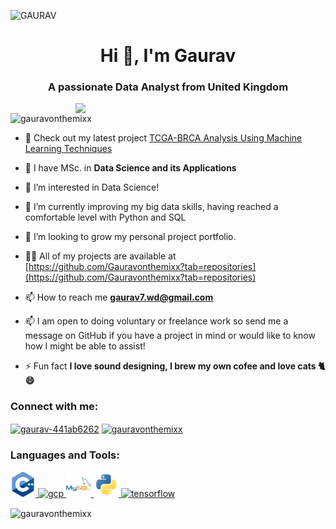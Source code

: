
![GAURAV](https://github.com/Gauravonthemixx/Gauravonthemixx/assets/91785440/76fe514f-3794-4bfd-bcb3-1ed67989c18d)



<h1 align="center">Hi 👋, I'm Gaurav</h1>
<h3 align="center">A passionate Data Analyst from United Kingdom</h3>

<img align="right" width="400" src="https://camo.githubusercontent.com/7de37139d0b4c1ce40865e799b446c0e963a3dd8fb68d239707237c40604fa3d/68747470733a2f2f63646e2e6472696262626c652e636f6d2f75736572732f3733303730332f73637265656e73686f74732f363538313234332f6176656e746f2e676966">

<p align="left"> <img src="https://komarev.com/ghpvc/?username=gauravonthemixx&label=Profile%20views&color=0e75b6&style=flat" alt="gauravonthemixx" /> </p>

- 🚀 Check out my latest project [TCGA-BRCA Analysis Using Machine Learning Techniques](https://github.com/Gauravonthemixx/TCGA-BRCA-Analysis-Using-Machine-Learning-Techniques)

- 🌱 I have MSc. in **Data Science and its Applications**
- 👀 I’m interested in Data Science!
- 🌱 I’m currently improving my big data skills, having reached a comfortable level with Python and SQL
- 💞️ I’m looking to grow my personal project portfolio.
- 👨‍💻 All of my projects are available at [https://github.com/Gauravonthemixx?tab=repositories](https://github.com/Gauravonthemixx?tab=repositories)
- 📫 How to reach me **gaurav7.wd@gmail.com**
- 📫 I am open to doing voluntary or freelance work so send me a message on GitHub if you have a project in mind or would like to know how I might be able to assist!
- ⚡ Fun fact **I love sound designing, I brew my own cofee and love cats 🐈😄**



<h3 align="left">Connect with me:</h3>
<p align="left">
<a href="https://linkedin.com/in/gaurav-441ab6262" target="blank"><img align="center" src="https://raw.githubusercontent.com/rahuldkjain/github-profile-readme-generator/master/src/images/icons/Social/linked-in-alt.svg" alt="gaurav-441ab6262" height="30" width="40" /></a>
<a href="https://instagram.com/gauravonthemixx" target="blank"><img align="center" src="https://raw.githubusercontent.com/rahuldkjain/github-profile-readme-generator/master/src/images/icons/Social/instagram.svg" alt="gauravonthemixx" height="30" width="40" /></a>
</p>

<h3 align="left">Languages and Tools:</h3>
<p align="left"> <a href="https://www.w3schools.com/cpp/" target="_blank" rel="noreferrer"> <img src="https://raw.githubusercontent.com/devicons/devicon/master/icons/cplusplus/cplusplus-original.svg" alt="cplusplus" width="40" height="40"/> </a> <a href="https://cloud.google.com" target="_blank" rel="noreferrer"> <img src="https://www.vectorlogo.zone/logos/google_cloud/google_cloud-icon.svg" alt="gcp" width="40" height="40"/> </a> <a href="https://www.mysql.com/" target="_blank" rel="noreferrer"> <img src="https://raw.githubusercontent.com/devicons/devicon/master/icons/mysql/mysql-original-wordmark.svg" alt="mysql" width="40" height="40"/> </a> <a href="https://www.python.org" target="_blank" rel="noreferrer"> <img src="https://raw.githubusercontent.com/devicons/devicon/master/icons/python/python-original.svg" alt="python" width="40" height="40"/> </a> <a href="https://www.tensorflow.org" target="_blank" rel="noreferrer"> <img src="https://www.vectorlogo.zone/logos/tensorflow/tensorflow-icon.svg" alt="tensorflow" width="40" height="40"/> </a> </p>

<p><img align="center" src="https://github-readme-stats.vercel.app/api/top-langs?username=gauravonthemixx&show_icons=true&locale=en&layout=compact" alt="gauravonthemixx" /></p>




